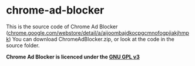 # chrome-ad-blocker
This is the source code of Chrome Ad Blocker ([chrome.google.com/webstore/detail/a/aijoombajdkocpgcmnofogpjiakjhmpk]()) You can download ChromeAdBlocker.zip, or look at the code in the source folder. 

**Chrome Ad Blocker is licenced under the [GNU GPL v3](https://www.gnu.org/licenses/gpl-3.0.en.html)**
